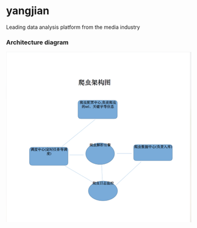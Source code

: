 # yangjian
Leading data analysis platform from the media industry

### Architecture diagram
![Architecture diagram](architecture_diagram.png)